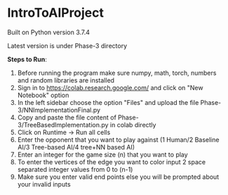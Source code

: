 # IntroToAIProject

Built on Python version 3.7.4


Latest version is under Phase-3 directory

**Steps to Run**:
1. Before running the program make sure numpy, math, torch, numbers and random libraries are installed
2. Sign in to https://colab.research.google.com/ and click on "New Notebook" option
3. In the left sidebar choose the option "Files" and upload the file Phase-3/NNImplementationFinal.py
4. Copy and paste the file content of Phase-3/TreeBasedImplementation.py in colab directly
5. Click on Runtime -> Run all cells
6. Enter the opponent that you want to play against (1 Human/2 Baseline AI/3 Tree-based AI/4 tree+NN based AI)
7. Enter an integer for the game size (n) that you want to play
8. To enter the vertices of the edge you want to color input 2 space separated integer values from 0 to (n-1)
9. Make sure you enter valid end points else you will be prompted about your invalid inputs

